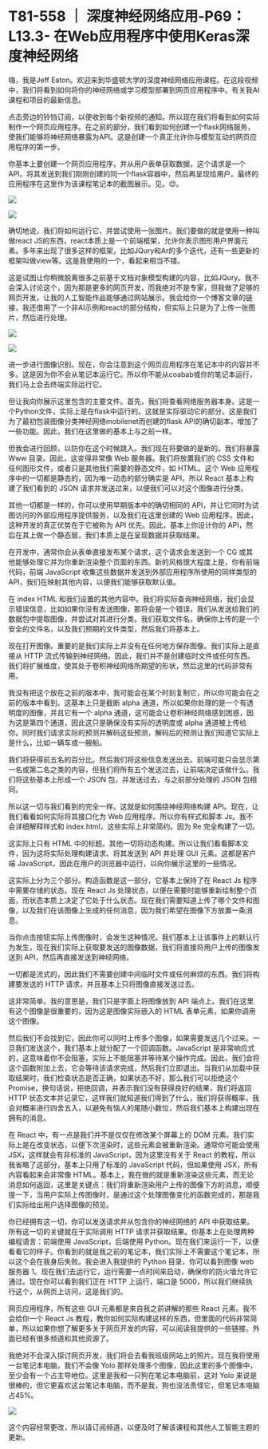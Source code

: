 # T81-558 ｜ 深度神经网络应用-P69：L13.3- 在Web应用程序中使用Keras深度神经网络 

嗨，我是Jeff Eaton。欢迎来到华盛顿大学的深度神经网络应用课程。在这段视频中，我们将看到如何将你的神经网络或学习模型部署到网页应用程序中。有关我AI课程和项目的最新信息。

点击旁边的铃铛订阅，以便收到每个新视频的通知。所以现在我们将看到如何实际制作一个网页应用程序。在之前的部分，我们看到如何创建一个flask网络服务，使我们能够将神经网络暴露为API。这是创建一个真正允许你与模型互动的网页应用程序的第一步。

你基本上要创建一个网页应用程序，并从用户表单获取数据，这个请求是一个API。将其发送到我们刚刚创建的同一个flask容器中，然后再呈现给用户。最终的应用程序在这里作为该课程笔记本的截图展示。见。😊。

![](img/ef8332e81297ad8845f76f619b5acd27_1.png)

![](img/ef8332e81297ad8845f76f619b5acd27_2.png)

确切地说，我们将如何运行它，并尝试使用一张图片。我们要做的就是使用一种叫做react JS的东西，react本质上是一个前端框架，允许你表示图形用户界面元素。多年来出现了很多这样的框架，比如JQury和Ar的多个迭代，还有一些更新的框架叫做view等。这是我使用的一个，看起来相当不错。

这是试图让你稍微脱离很多之前基于文档对象模型构建的内容，比如JQury。我不会深入讨论这个，因为那是更多的网页开发，而我绝对不是专家，但我做了足够的网页开发，让我的人工智能作品能够通过网站展示。我会给你一个博客文章的链接，我还借用了一个非AI示例和react的部分结构，但实际上只是为了上传一张图片，然后进行处理。

![](img/ef8332e81297ad8845f76f619b5acd27_4.png)

![](img/ef8332e81297ad8845f76f619b5acd27_5.png)

进一步进行图像识别。现在，你会注意到这个网页应用程序在笔记本中的内容并不多。这是因为你不会从笔记本运行它。所以你不能从coabab或你的笔记本运行，我们马上会去终端实际运行它。

但让我向你展示这里包含的主要文件。首先，我们将查看网络服务器本身。这是一个Python文件，实际上是在flask中运行的。这就是实际驱动它的部分。这是我们为了最初包装图像分类神经网络mobilenet而创建的flask API的确切副本，增加了一些功能。因此，我们在这里做的基本上与之前一样。

但我会进行回顾，以防你在这个时候跳入。我们现在将要做的是新的。我们将暴露 Www 目录。因此，这变得非常像 Web 服务器。我们将放置我们的 CSS 文件和任何图形文件，或者只是其他我们需要的静态文件，如 HTML。这个 Web 应用程序中的一切都是静态的，因为唯一动态的部分确实是 API，所以 React 基本上构建了我们看到的 JSON 请求并发送过来，以便我们可以对这个图像进行分类。

其他一切都是一样的，你可以使用早期版本中的确切相同的 API，并让它同时为试图访问的外部应用程序提供服务，以及我们在这里创建的 Web 应用程序。因此，这种开发的真正优势在于它被称为 API 优先。因此，基本上你设计你的 API，然后在其上做一个静态层，我们本质上是在呈现数据并获取结果。

在开发中，通常你会从表单直接发布某个请求，这个请求会发送到一个 CG 或其他能够处理它并为你重新渲染整个页面的东西。新的风格很大程度上是，你有前端代码，前端 JavaScript 收集这些数据并发送到外部应用程序所使用的同样类型的 API，我们在映射其他内容，以便我们能够获取默认值。

在 index HTML 和我们设置的其他内容中。我们将实际查询神经网络，我们会显示错误信息，比如如果你没有发送图像，那将会是一个错误，我们从发送给我们的数据包中提取图像，并尝试对其进行分类。我们获取文件名，确保你上传的是一个安全的文件名，以及我们预期的文件类型，然后我们将基本上。

现在打开图像。重要的是我们实际上并没有在任何地方保存图像。我们实际上是直接从 HTTP 流式传输到神经网络。因此，我们并不是创建临时文件或任何东西。我们将扩展维度，使其处于卷积神经网络所期望的形状，然后这里的代码非常有用。

我没有把这个放在之前的版本中，我可能会在某个时刻复制它，所以你可能会在之前的版本中看到。这基本上只是截断 alpha 通道，所以如果你处理的是一个有透明度的图像，并且它有一个 alpha 通道，这可能会让卷积神经网络感到困惑，因为这是第四个通道，因此这只是确保没有实际的透明度或 alpha 通道被上传给你。同时我们请求实际的预测并解码这些预测，解码后的预测让我们知道它实际上是什么，比如一辆车或一艘船。

我们将获得前五名的百分比。然后我们将这些信息发送出去。前端可能只会显示第一名或第二名之类的内容，但我们将所有五个发送过去，让前端决定该做什么。我们将这些基本上形成一个 JSON 包，并发送过去，与之前部分处理的 JSON 包相同。

所以这一切与我们看到的完全一样。这就是如何围绕神经网络构建 API。现在，让我们看看如何实际将其接口化为 Web 应用程序。所以你有样式和脚本 Js。我不会详细解释样式和 index.html，这些实际上非常简约。因为 Re 完全构建了一切。

这实际上只有 HTML 中的标题。其他一切将动态构建。所以让我们看看脚本文件，因为这将实际处理构建请求、将其发送到 API 并处理 GUI 元素。这都是客户端 JavaScript，因此在用户的浏览器中运行，以向你展示这里的一些情况。

这实际上分为三个部分。构造函数是这一部分，它基本上保持了在 React Js 程序中需要存储的状态。现在 React Js 处理状态，以便在需要时能够重新绘制整个页面，而状态本质上决定了它处于什么状态。现在我们需要知道上传了哪个文件和图像，以及我们在该图像上生成的任何消息，因为我们希望在图像下方放置一条消息。

当你点击按钮实际上传图像时，会发生这种情况。我们基本上让该事件上的默认行为发生，现在我们实际上获取要发送的图像数据，我们将直接将用户上传的图像发送到 API，然后再直接发送到神经网络。

一切都是流式的，因此我们不需要创建中间临时文件或任何麻烦的东西。我们将构建要发送的 HTTP 请求，并且基本上只将图像直接发送过去。

这非常简单。我的意思是，我们只是字面上将图像放到 API 端点上。我们在这里有这个图像是很重要的，因为这是图像实际嵌入的 HTML 表单元素，如果你调用这个图像。

然后我们不会找到它，因此你可以同时上传多个图像，如果需要发送几个过来。一旦我们发送这个，我们基本上就分配了一个回调函数。JavaScript 是非常响应式的，这意味着你不会阻塞，实际上不能阻塞并等待某个操作完成。因此，我们会将这个函数附加上去，它会等待该请求完成，然后我们立即退出。当我们从加载中获取结果时，我们检查状态是否正确，如果状态不好，那么我们可以拒绝这个 Promise，换句话说，拒绝回调，并表示我们没有获得良好的结果，我们将返回 HTTP 状态文本并记录它，这样我们就知道我们得到了什么，我们将获得概率，我会对概率进行四舍五入，以避免有恼人的尾随小数位，然后我们基本上构建出现在拥有的消息。

在 React 中，有一点是我们并不是仅仅在修改某个屏幕上的 DOM 元素。我们实际上是在改变状态，以便下次渲染时，这些元素会被重新渲染。通常你可能会使用 JSX，这样就会有非标准的 JavaScript，因为这里没有关于 React 的教程，所以我省略了这部分，基本上只用了标准的 JavaScript 代码，但如果使用 JSX，所有内容看起来会非常像 HTML。基本上，我在做的就是重新渲染这些元素，而无论消息如何返回，这里是关键点：我们将重新渲染用户上传的图像下方的消息，顺便提一下，当用户实际上传图像时，是通过这个处理图像变化的函数完成的，那是我们实际给出用户选择图像的预览。

你已经拥有这一切，你可以发送请求并从包含你的神经网络的 API 中获取结果。所有这一切的关键就在于实际调用 HTTP 请求并获取结果。你基本上在处理两种编程语言：前端使用 JavaScript，后端使用 Python。现在我们来运行一下，以便看看它的样子。你看到的就是我之前的笔记本，我们实际上不需要这个笔记本，所以这个会在我身后失败。我会进入我提供的 Python 目录，你可以看到图像 web 服务器 1。现在我们去运行它，运行需要一点时间来启动，确保你的防火墙允许它通过。现在你可以看到我们正在 HTTP 上运行，端口是 5000，所以我们继续执行这个，从网页上访问，这是我们的。

网页应用程序，所有这些 GUI 元素都是来自我之前讲解的那些 React 元素。我不会给你一个 React Js 教程，教你如何实际构建这样的东西，但里面的代码非常简单，所以如果你想了解更多关于网页开发的内容，可以阅读我提供的一些链接。外面已经有很多频道和其他资源了。

我绝对不会深入探讨网页开发，我们将会去看我班级网站上的照片。现在我将使用一台笔记本电脑，我们不会像 Yolo 那样处理多个图像，因此这里的多个图像中，至少会有一个占主导地位。这里是我和一只狗在笔记本电脑前，这对 Yolo 来说是很棒的，但它更喜欢这台笔记本电脑，而不是我，狗也没法责怪它，但笔记本电脑占45%。

![](img/ef8332e81297ad8845f76f619b5acd27_7.png)

这个内容经常更改，所以请订阅频道，以便及时了解该课程和其他人工智能主题的更新。
